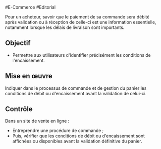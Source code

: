 
#E-Commerce #Editorial

Pour un acheteur, savoir que le paiement de sa commande sera débité après validation ou à réception de celle-ci est une information essentielle, notamment lorsque les délais de livraison sont importants.

Objectif
--------

*   Permettre aux utilisateurs d'identifier précisément les conditions de l'encaissement.

Mise en œuvre
-------------

Indiquer dans le processus de commande et de gestion du panier les conditions de débit ou d'encaissement avant la validation de celui-ci.

Contrôle
--------

Dans un site de vente en ligne :

*   Entreprendre une procédure de commande ;
*   Puis, vérifier que les conditions de débit ou d'encaissement sont affichées ou disponibles avant la validation définitive du panier.
